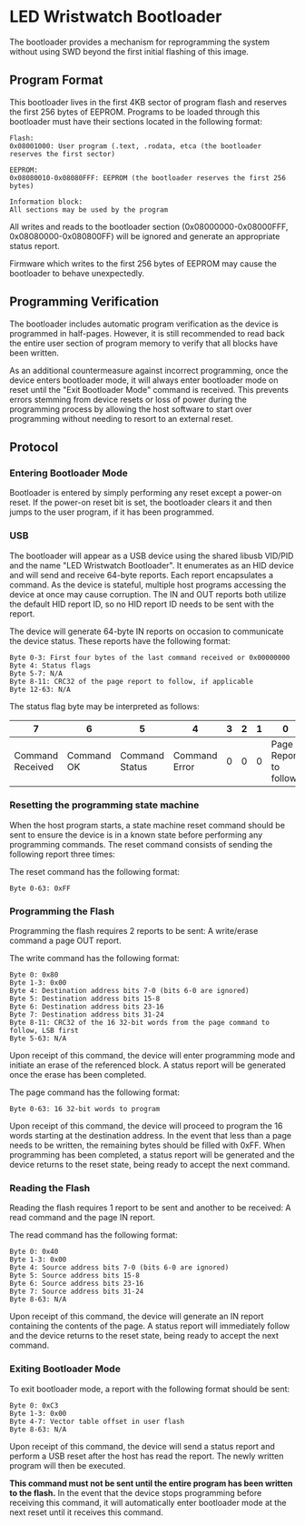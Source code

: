 # LED Wristwatch Bootloader

The bootloader provides a mechanism for reprogramming the system without using
SWD beyond the first initial flashing of this image.

## Program Format

This bootloader lives in the first 4KB sector of program flash and reserves the
first 256 bytes of EEPROM. Programs to be loaded through this bootloader must
have their sections located in the following format:

```
Flash:
0x08001000: User program (.text, .rodata, etca (the bootloader reserves the first sector)

EEPROM:
0x08080010-0x08080FFF: EEPROM (the bootloader reserves the first 256 bytes)

Information block:
All sections may be used by the program
```

All writes and reads to the bootloader section (0x08000000-0x08000FFF,
0x08080000-0x080800FF) will be ignored and generate an appropriate status
report.

Firmware which writes to the first 256 bytes of EEPROM may cause the bootloader
to behave unexpectedly.

## Programming Verification

The bootloader includes automatic program verification as the device is
programmed in half-pages. However, it is still recommended to read back the
entire user section of program memory to verify that all blocks have been
written.

As an additional countermeasure against incorrect programming, once the device
enters bootloader mode, it will always enter bootloader mode on reset until
the "Exit Bootloader Mode" command is received. This prevents errors stemming
from device resets or loss of power during the programming process by allowing
the host software to start over programming without needing to resort to an
external reset.

## Protocol

### Entering Bootloader Mode

Bootloader is entered by simply performing any reset except a power-on reset.
If the power-on reset bit is set, the bootloader clears it and then jumps to the
user program, if it has been programmed.

### USB

The bootloader will appear as a USB device using the shared libusb VID/PID and
the name "LED Wristwatch Bootloader". It enumerates as an HID device and will
send and receive 64-byte reports. Each report encapsulates a command. As the
device is stateful, multiple host programs accessing the device at once may
cause corruption. The IN and OUT reports both utilize the default HID report ID,
so no HID report ID needs to be sent with the report.

The device will generate 64-byte IN reports on occasion to communicate the
device status. These reports have the following format:

```
Byte 0-3: First four bytes of the last command received or 0x00000000
Byte 4: Status flags
Byte 5-7: N/A
Byte 8-11: CRC32 of the page report to follow, if applicable
Byte 12-63: N/A
```

The status flag byte may be interpreted as follows:

7 | 6 | 5 | 4 | 3 | 2 | 1 | 0
--- | --- | --- | --- | --- | --- | --- | ---
Command Received | Command OK | Command Status | Command Error | 0 | 0 | 0 | Page Report to follow

### Resetting the programming state machine

When the host program starts, a state machine reset command should be sent to
ensure the device is in a known state before performing any programming
commands. The reset command consists of sending the following report three
times:

The reset command has the following format:

```
Byte 0-63: 0xFF
```

### Programming the Flash

Programming the flash requires 2 reports to be sent: A write/erase command a
page OUT report.

The write command has the following format:

```
Byte 0: 0x80
Byte 1-3: 0x00
Byte 4: Destination address bits 7-0 (bits 6-0 are ignored)
Byte 5: Destination address bits 15-8
Byte 6: Destination address bits 23-16
Byte 7: Destination address bits 31-24
Byte 8-11: CRC32 of the 16 32-bit words from the page command to follow, LSB first
Byte 5-63: N/A
```

Upon receipt of this command, the device will enter programming mode and
initiate an erase of the referenced block. A status report will be generated
once the erase has been completed.

The page command has the following format:

```
Byte 0-63: 16 32-bit words to program
```

Upon receipt of this command, the device will proceed to program the 16 words
starting at the destination address. In the event that less than a page needs
to be written, the remaining bytes should be filled with 0xFF. When programming
has been completed, a status report will be generated and the device returns
to the reset state, being ready to accept the next command.

### Reading the Flash

Reading the flash requires 1 report to be sent and another to be received:
A read command and the page IN report.

The read command has the following format:

```
Byte 0: 0x40
Byte 1-3: 0x00
Byte 4: Source address bits 7-0 (bits 6-0 are ignored)
Byte 5: Source address bits 15-8
Byte 6: Source address bits 23-16
Byte 7: Source address bits 31-24
Byte 8-63: N/A
```

Upon receipt of this command, the device will generate an IN report containing
the contents of the page. A status report will immediately follow and the
device returns to the reset state, being ready to accept the next command.

### Exiting Bootloader Mode

To exit bootloader mode, a report with the following format should be sent:

```
Byte 0: 0xC3
Byte 1-3: 0x00
Byte 4-7: Vector table offset in user flash
Byte 8-63: N/A
```

Upon receipt of this command, the device will send a status report and perform
a USB reset after the host has read the report. The newly written program will
then be executed.

**This command must not be sent until the entire program has been written to
the flash.** In the event that the device stops programming before receiving
this command, it will automatically enter bootloader mode at the next reset
until it receives this command.

